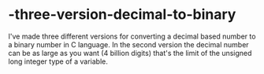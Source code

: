 # -three-version-decimal-to-binary
I've made  three different versions for converting a decimal based number to a binary number in C language. In the second version the decimal number can be as large as you want (4 billion digits) that's the limit of the unsigned long integer type of a variable. 
